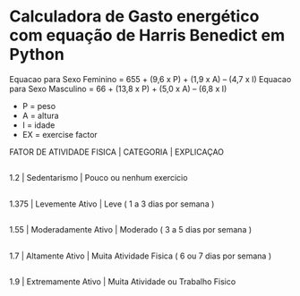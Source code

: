 # Calculadora de Gasto energético com equação de Harris Benedict em Python

Equacao para Sexo Feminino = 655 + (9,6 x P) + (1,9 x A) – (4,7 x I)
Equacao para Sexo Masculino = 66 + (13,8 x P) + (5,0 x A) – (6,8 x I)

 - P = peso
 - A = altura
 - I = idade
 - EX = exercise factor

FATOR DE ATIVIDADE FISICA  | CATEGORIA              | EXPLICAÇAO
##
1.2                        | Sedentarismo           | Pouco ou nenhum exercicio
##
1.375                      | Levemente Ativo        | Leve ( 1 a 3 dias por semana )
##
1.55                       | Moderadamente Ativo    | Moderado ( 3 a 5 dias por semana )
##
1.7                        | Altamente Ativo        | Muita Atividade Fisica ( 6 ou 7 dias por semana )
##
1.9                        | Extremamente Ativo     | Muita Atividade ou Trabalho Fisico
